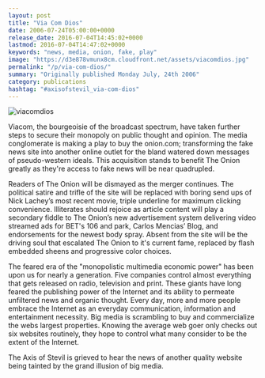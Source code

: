 ```yaml
---
layout: post
title: "Via Com Dios"
date: 2006-07-24T05:00:00+0000
release_date: 2016-07-04T14:45:02+0000
lastmod: 2016-07-04T14:47:02+0000
keywords: "news, media, onion, fake, play"
image: "https://d3e878vmunx8cm.cloudfront.net/assets/viacomdios.jpg"
permalink: "/p/via-com-dios/"
summary: "Originally published Monday July, 24th 2006"
category: publications
hashtag: "#axisofstevil_via-com-dios"
---
```


[Id_1]: https://d3e878vmunx8cm.cloudfront.net/assets/viacomdios.jpg "viacomdios"
![viacomdios][Id_1]

Viacom, the bourgeoisie of the broadcast spectrum, have taken further steps to secure their monopoly on public thought and opinion. The media conglomerate is making a play to buy the onion.com; transforming the fake news site into another online outlet for the bland watered down messages of pseudo-western ideals. This acquisition stands to benefit The Onion greatly as they're access to fake news will be near quadrupled.
            
Readers of The Onion will be dismayed as the merger continues.  The political satire and trifle of the site will be replaced with boring send ups of Nick Lachey’s most recent movie, triple underline for maximum clicking convenience. Illiterates should rejoice as article content will play a secondary fiddle to The Onion’s new advertisement system delivering video streamed ads for BET's 106 and park, Carlos Mencias’ Blog, and endorsements for the newest body spray.  Absent from the site will be the driving soul that escalated The Onion to it's current fame, replaced by flash embedded sheens and progressive color choices.
            
The feared era of the "monopolistic multimedia economic power" has been upon us for nearly a generation. Five companies control almost everything that gets released on radio, television and print. These giants have long feared the publishing power of the Internet and its ability to permeate unfiltered news and organic thought. Every day, more and more people embrace the Internet as an everyday communication, information and entertainment necessity. Big media is scrambling to buy and commercialize the webs largest properties. Knowing the average web goer only checks out six websites routinely, they hope to control what many consider to be the extent of the Internet.

The Axis of Stevil is grieved to hear the news of another quality website being tainted by the grand illusion of big media.
